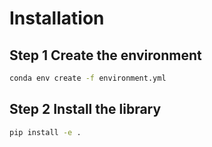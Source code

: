# Installation

## **Step 1** Create the environment

```bash
conda env create -f environment.yml
```

## **Step 2** Install the library

```bash
pip install -e .
```
